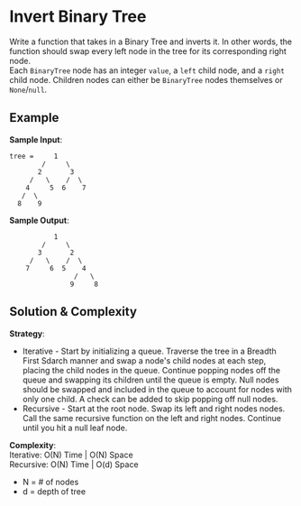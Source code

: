 # Invert Binary Tree  
Write a function that takes in a Binary Tree and inverts it. In other words, the function should swap every left node in the tree for its corresponding right node.  
Each `BinaryTree` node has an integer `value`, a `left` child node, and a `right` child node. Children nodes can either be `BinaryTree` nodes themselves or `None`/`null`.  

## Example  
__Sample Input__:  
```
tree =     1 
        /     \
       2       3
     /   \    /  \
    4     5  6    7
   /  \
  8    9
```
__Sample Output__:  
```
           1 
        /     \
       3       2
     /   \    /  \
    7     6  5    4
                /   \
               9     8
```

## Solution & Complexity  
__Strategy__:  
* Iterative - Start by initializing a queue. Traverse the tree in a Breadth First Sdarch manner and swap a node's child nodes at each step, placing the child nodes in the queue. Continue popping nodes off the queue and swapping its children until the queue is empty. Null nodes should be swapped and included in the queue to account for nodes with only one child. A check can be added to skip popping off null nodes.  
* Recursive - Start at the root node. Swap its left and right nodes nodes. Call the same recursive function on the left and right nodes. Continue until you hit a null leaf node.  

__Complexity__:  
Iterative: O(N) Time | O(N) Space  
Recursive: O(N) Time | O(d) Space  
* N = # of nodes
* d = depth of tree
